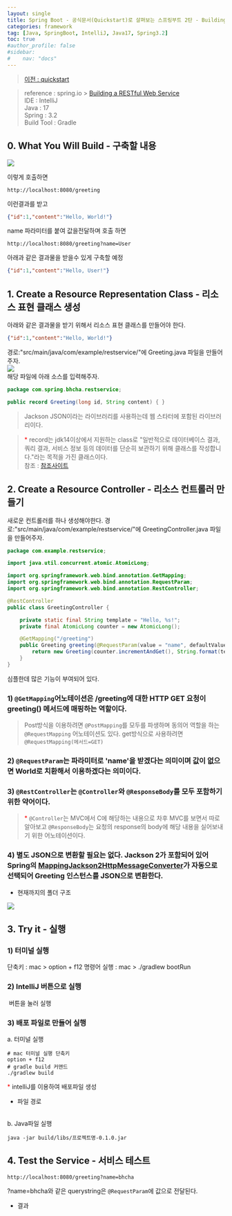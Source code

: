 ```yaml
---
layout: single
title: Spring Boot - 공식문서(Quickstart)로 살펴보는 스프링부트 2탄 - Building a RESTful Web Service
categories: framework
tag: [Java, SpringBoot, IntelliJ, Java17, Spring3.2]
toc: true
#author_profile: false
#sidebar:
#    nav: "docs"
---
```


> [이전 : quickstart](../springboot_공식문서1탄)

> reference : spring.io > [Building a RESTful Web Service](https://spring.io/guides/gs/rest-service)  
> IDE : IntelliJ  
> Java : 17  
> Spring : 3.2  
> Build Tool : Gradle



## 0. What You Will Build - 구축할 내용
<img src="/images/spring/img_11.png">  

이렇게 호출하면
```
http://localhost:8080/greeting
```

이런결과를 받고
```json
{"id":1,"content":"Hello, World!"}
```

name 파라미터를 붙여 값을전달하며 호출 하면
```
http://localhost:8080/greeting?name=User
```
아래과 같은 결과물을 받을수 있게 구축할 예정
```json
{"id":1,"content":"Hello, User!"}
```


## 1. Create a Resource Representation Class - 리소스 표현 클래스 생성
아래와 같은 결과물을 받기 위해서 리소스 표현 클래스를 만들어야 한다.
```json
{"id":1,"content":"Hello, World!"}
``` 
경로:"src/main/java/com/example/restservice/"에 Greeting.java 파일을 만들어주자.    
<img src="/images/spring/img_4.png">  
해당 파일에 아래 소스를 입력해주자.  
```java
package com.spring.bhcha.restservice;

public record Greeting(long id, String content) { }
```
> Jackson JSON이라는 라이브러리를 사용하는데 웹 스타터에 포함된 라이브러리이다.  

> <span style="color:red">* </span> record는 jdk14이상에서 지원하는 class로 "일반적으로 데이터베이스 결과, 쿼리 결과, 서비스 정보 등의 데이터를 단순히 보관하기 위해 클래스를 작성합니다."라는 목적을 가진 클래스이다.  
> 참조 : [참조사이트](https://www.baeldung.com/java-record-keyword)


## 2. Create a Resource Controller - 리소스 컨트롤러 만들기
새로운 컨트롤러를 하나 생성해야한다. 경로:"src/main/java/com/example/restservice/"에 GreetingController.java 파일을 만들어주자.
```java
package com.example.restservice;

import java.util.concurrent.atomic.AtomicLong;

import org.springframework.web.bind.annotation.GetMapping;
import org.springframework.web.bind.annotation.RequestParam;
import org.springframework.web.bind.annotation.RestController;

@RestController
public class GreetingController {

	private static final String template = "Hello, %s!";
	private final AtomicLong counter = new AtomicLong();

	@GetMapping("/greeting")
	public Greeting greeting(@RequestParam(value = "name", defaultValue = "World") String name) {
		return new Greeting(counter.incrementAndGet(), String.format(template, name));
	}
}
```

심플한데 많은 기능이 부여되어 있다. 
### 1) `@GetMapping`어노테이션은 /greeting에 대한 HTTP GET 요청이 greeting() 메서드에 매핑하는 역할이다.
> Post방식을 이용하려면 `@PostMapping`를 모두를 파생하며 동의어 역할을 하는 `@RequestMapping` 어노테이션도 있다. get방식으로 사용하려면 `@RequestMapping(메서드=GET)`  

### 2) `@RequestParam`는 파라미터로 'name'을 받겠다는 의미이며 값이 없으면 World로 치환해서 이용하겠다는 의미이다.
### 3) `@RestController`는 `@Controller`와 `@ResponseBody`를 모두 포함하기 위한 약어이다.
> <span style="color:red">* </span> `@Controller`는 MVC에서 C에 해당하는 내용으로 차후 MVC를 보면서 따로 알아보고 `@ResponseBody`는 요청의 response의 body에 해당 내용을 실어보내기 위한 어노테이션이다.  

### 4) 별도 JSON으로 변환할 필요는 없다. Jackson 2가 포함되어 있어 Spring의 [MappingJackson2HttpMessageConverter](https://docs.spring.io/spring-framework/docs/current/javadoc-api/org/springframework/http/converter/json/MappingJackson2HttpMessageConverter.html)가 자동으로 선택되어 Greeting 인스턴스를 JSON으로 변환한다.


* 현재까지의 폴더 구조  
<img src="/images/spring/img_5.png">

## 3. Try it - 실행
### 1) 터미널 실행
단축키 : mac > option + f12
명령어 실행 : mac > ./gradlew bootRun

### 2) IntelliJ 버튼으로 실행
<img src="/images/spring/img.png" alt="">  
버튼을 눌러 실행  

### 3) 배포 파일로 만들어 실행
a. 터미널 실행  
```shell
# mac 터미널 실행 단축키
option + f12   
# gradle build 커맨드 
./gradlew build
```


<span style="color:red">* </span> intelliJ를 이용하여 배포파일 생성  
<img src="/images/spring/img_7.png" alt="">

* 파일 경로  
  <img src="/images/spring/img_6.png" alt="">


b. Java파일 실행    
```shell
java -jar build/libs/프로젝트명-0.1.0.jar
```


## 4. Test the Service - 서비스 테스트
```
http://localhost:8080/greeting?name=bhcha
```
?name=bhcha와 같은 querystring은 `@RequestParam`에 값으로 전달된다.  
* 결과  
  <img src="/images/spring/img_8.png" alt="">


[//]: # (> [다음 : Consuming a RESTful Web Service]&#40;../springboot_공식문서3탄&#41;)